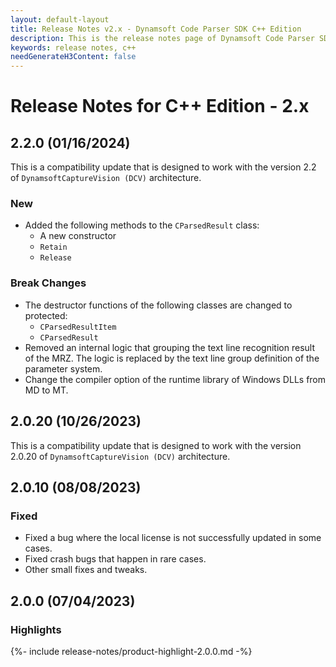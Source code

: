 ```yaml
---
layout: default-layout
title: Release Notes v2.x - Dynamsoft Code Parser SDK C++ Edition
description: This is the release notes page of Dynamsoft Code Parser SDK C++ Edition v2.x.
keywords: release notes, c++
needGenerateH3Content: false
---
```


# Release Notes for C++ Edition - 2.x

## 2.2.0 (01/16/2024)

This is a compatibility update that is designed to work with the version 2.2 of `DynamsoftCaptureVision (DCV)` architecture.

### New

- Added the following methods to the `CParsedResult` class:
  - A new constructor
  - `Retain`
  - `Release`

### Break Changes

- The destructor functions of the following classes are changed to protected:
  - `CParsedResultItem`
  - `CParsedResult`
- Removed an internal logic that grouping the text line recognition result of the MRZ. The logic is replaced by the text line group definition of the parameter system.
- Change the compiler option of the runtime library of Windows DLLs from MD to MT.

## 2.0.20 (10/26/2023)

This is a compatibility update that is designed to work with the version 2.0.20 of `DynamsoftCaptureVision (DCV)` architecture.

## 2.0.10 (08/08/2023)

### Fixed

* Fixed a bug where the local license is not successfully updated in some cases.
* Fixed crash bugs that happen in rare cases.
* Other small fixes and tweaks.

## 2.0.0 (07/04/2023)

### Highlights

{%- include release-notes/product-highlight-2.0.0.md -%}

